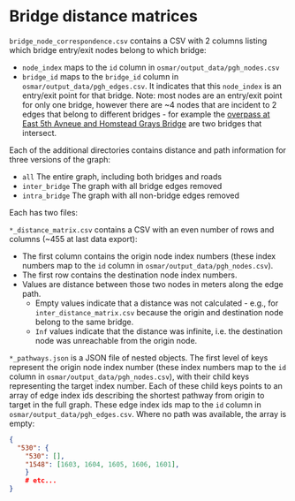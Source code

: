 # Bridge distance matrices

`bridge_node_correspondence.csv` contains a CSV with 2 columns listing which bridge entry/exit nodes belong to which bridge:
- `node_index` maps to the `id` column in `osmar/output_data/pgh_nodes.csv`
- `bridge_id` maps to the `bridge_id` column in `osmar/output_data/pgh_edges.csv`. It indicates that this `node_index` is an entry/exit point for that bridge. Note: most nodes are an entry/exit point for only one bridge, however there are ~4 nodes that are incident to 2 edges that belong to different bridges - for example the [overpass at East 5th Avneue and Homstead Grays Bridge](https://www.openstreetmap.org/relation/9340973) are two bridges that intersect.

Each of the additional directories contains distance and path information for three versions of the graph:

- `all` The entire graph, including both bridges and roads
- `inter_bridge` The graph with all bridge edges removed
- `intra_bridge` The graph with all non-bridge edges removed

Each has two files:

`*_distance_matrix.csv` contains a CSV with an even number of rows and columns (~455 at last data export):
- The first column contains the origin node index numbers (these index numbers map to the `id` column in `osmar/output_data/pgh_nodes.csv`). 
- The first row contains the destination node index numbers. 
- Values are distance between those two nodes in meters along the edge path. 
    - Empty values indicate that a distance was not calculated - e.g., for `inter_distance_matrix.csv` because the origin and destination node belong to the same bridge.
    - `Inf` values indicate that the distance was infinite, i.e. the destination node was unreachable from the origin node.
    
`*_pathways.json` is a JSON file of nested objects. The first level of keys represent the origin node index number (these index numbers map to the `id` column in `osmar/output_data/pgh_nodes.csv`), with their child keys representing the target index number. Each of these child keys points to an array of edge index ids describing the shortest pathway from origin to target in the full graph. These edge index ids map to the `id` column in `osmar/output_data/pgh_edges.csv`. Where no path was available, the array is empty:

```json
{
  "530": {
    "530": [],
    "1548": [1603, 1604, 1605, 1606, 1601],
    }
    # etc...
}
```